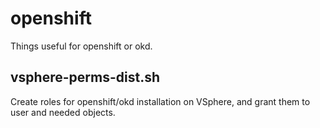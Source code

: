 # openshift
Things useful for openshift or okd.

## vsphere-perms-dist.sh
Create roles for openshift/okd installation on VSphere, and grant them to user and needed objects.

